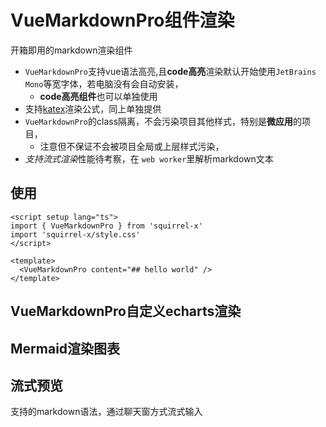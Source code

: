 # VueMarkdownPro组件渲染

开箱即用的markdown渲染组件

* `VueMarkdownPro`支持vue语法高亮,且**code高亮**渲染默认开始使用`JetBrains Mono`等宽字体，若电脑没有会自动安装，
  * **code高亮组件**也可以单独使用
* 支持[katex](https://github.com/KaTeX/KaTeX)渲染公式，同上单独提供
* `VueMarkdownPro`的class隔离，不会污染项目其他样式，特别是**微应用**的项目，
  * 注意但不保证不会被项目全局或上层样式污染，
* *支持流式渲染*性能待考察，在 `web worker`里解析markdown文本

## 使用

```vue
<script setup lang="ts">
import { VueMarkdownPro } from 'squirrel-x'
import 'squirrel-x/style.css'
</script>

<template>
  <VueMarkdownPro content="## hello world" />
</template>
```


## VueMarkdownPro自定义echarts渲染

<sx-code src="./demos/Echarts.vue" showCode="./demos/Echarts.vue,./demos/EchartsTest.vue,./demos/echarts.md" ></sx-code>

## Mermaid渲染图表

<sx-code src="./demos/Mermaid.vue" showCode="./demos/mermaid.md" ></sx-code>

## 流式预览

支持的markdown语法，通过聊天窗方式流式输入

<sx-code src="./demos/Stream.vue" showCode="./demos/base.md" ></sx-code>
